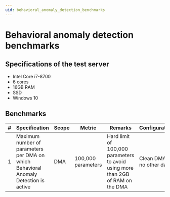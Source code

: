```yaml
---
uid: behavioral_anomaly_detection_benchmarks
---
```


# Behavioral anomaly detection benchmarks

## Specifications of the test server

- Intel Core i7-8700
- 6 cores
- 16GB RAM
- SSD
- Windows 10

## Benchmarks

| \# | Specification | Scope | Metric | Remarks | Configuration |
| -- | ------------- | ----- | ------ | ------- | ------------- |
| 1 | Maximum number of parameters per DMA on which Behavioral Anomaly Detection is active | DMA | 100,000 parameters | Hard limit of 100,000 parameters to avoid using more than 2GB of RAM on the DMA | Clean DMA, no other data |
